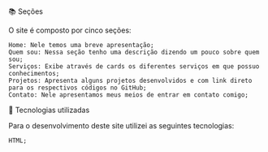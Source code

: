 📚 Seções

O site é composto por cinco seções:

    Home: Nele temos uma breve apresentação;
    Quem sou: Nessa seção tenho uma descrição dizendo um pouco sobre quem sou;
    Serviços: Exibe através de cards os diferentes serviços em que possuo conhecimentos;
    Projetos: Apresenta alguns projetos desenvolvidos e com link direto para os respectivos códigos no GitHub;
    Contato: Nele apresentamos meus meios de entrar em contato comigo;

💼 Tecnologias utilizadas

Para o desenvolvimento deste site utilizei as seguintes tecnologias:

    HTML;
